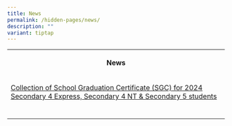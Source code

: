 ```yaml
---
title: News
permalink: /hidden-pages/news/
description: ""
variant: tiptap
---
```

<p></p>
<p></p>
<table style="minWidth: 25px">
<colgroup>
<col>
</colgroup>
<tbody>
<tr>
<th rowspan="1" colspan="1">
<p>News</p>
</th>
</tr>
<tr>
<td rowspan="1" colspan="1">
<p><a href="/collection-of-school-graduation-certificate-sgc-for-2024-sec-4-express-sec-4-nt-sec-5-students/" rel="noopener nofollow" target="_blank">Collection of School Graduation Certificate (SGC) for 2024 Secondary 4 Express, Secondary 4 NT &amp; Secondary 5 students</a>
</p>
</td>
</tr>
<tr>
<td rowspan="1" colspan="1">
<p></p>
</td>
</tr>
</tbody>
</table>
<p></p>